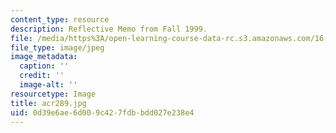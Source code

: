 ```yaml
---
content_type: resource
description: Reflective Memo from Fall 1999.
file: /media/https%3A/open-learning-course-data-rc.s3.amazonaws.com/16-01-unified-engineering-i-ii-iii-iv-fall-2005-spring-2006/0d39e6ae6d009c427fdbbdd027e238e4_acr289.jpg
file_type: image/jpeg
image_metadata:
  caption: ''
  credit: ''
  image-alt: ''
resourcetype: Image
title: acr289.jpg
uid: 0d39e6ae-6d00-9c42-7fdb-bdd027e238e4
---
```

